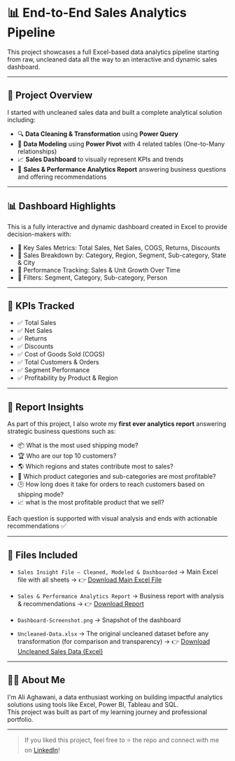 # 📊 End-to-End Sales Analytics Pipeline

This project showcases a full Excel-based data analytics pipeline starting from raw, uncleaned data all the way to an interactive and dynamic sales dashboard.

---

## 🧠 Project Overview

I started with uncleaned sales data and built a complete analytical solution including:

- 🔍 **Data Cleaning & Transformation** using **Power Query**
- 🧩 **Data Modeling** using **Power Pivot** with 4 related tables (One-to-Many relationships)
- 📈 **Sales Dashboard** to visually represent KPIs and trends
- 🧾 **Sales & Performance Analytics Report** answering business questions and offering recommendations

---

## 📊 Dashboard Highlights


This is a fully interactive and dynamic dashboard created in Excel to provide decision-makers with:

- 🔹 Key Sales Metrics: Total Sales, Net Sales, COGS, Returns, Discounts
- 🔹 Sales Breakdown by: Category, Region, Segment, Sub-category, State & City
- 🔹 Performance Tracking: Sales & Unit Growth Over Time
- 🔹 Filters: Segment, Category, Sub-category, Person

---

## 📌 KPIs Tracked

- ✅ Total Sales
- ✅ Net Sales
- ✅ Returns
- ✅ Discounts
- ✅ Cost of Goods Sold (COGS)
- ✅ Total Customers & Orders
- ✅ Segment Performance
- ✅ Profitability by Product & Region

---

## 📘 Report Insights

As part of this project, I also wrote my **first ever analytics report** answering strategic business questions such as:

- 📦 What is the most used shipping mode?
- 🏆 Who are our top 10 customers?
- 🌎 Which regions and states contribute most to sales?
- 💼 Which product categories and sub-categories are most profitable?
- 🕒 How long does it take for orders to reach customers based on shipping mode?
- 📈 what is the most profitable product that we sell?

Each question is supported with visual analysis and ends with actionable recommendations ✅

---

## 📁 Files Included

- `Sales Insight File – Cleaned, Modeled & Dashboarded` → Main Excel file with all sheets →  👉 [Download Main Excel File](https://docs.google.com/spreadsheets/d/1Yosq-yupDN3JNGJ660Yk_yf8dT9gUWkx/export?format=xlsx)

- `Sales & Performance Analytics Report` → Business report with analysis & recommendations → 👉 [Download Report](https://drive.google.com/uc?export=download&id=1mbJbIRlRcTr-mDDH6L0qSe11rlrxxB4w)
- `Dashboard-Screenshot.png` → Snapshot of the dashboard
- `Uncleaned-Data.xlsx` → The original uncleaned dataset before any transformation (for comparison and transparency) → 👉 [Download Uncleaned Sales Data (Excel)](https://docs.google.com/spreadsheets/d/1kseKtdTb1hIuMxnNQ3O-rxblbUiKh0UW/export?format=xlsx)


---

## 🙋‍♂️ About Me

I'm Ali Aghawani, a data enthusiast working on building impactful analytics solutions using tools like Excel, Power BI, Tableau and SQL.  
This project was built as part of my learning journey and professional portfolio.

---

> If you liked this project, feel free to ⭐️ the repo and connect with me on [LinkedIn](www.linkedin.com/in/aliaghawani)!

